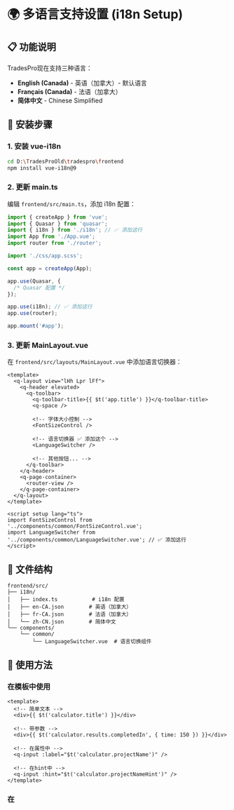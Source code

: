 # 🌍 多语言支持设置 (i18n Setup)

## 📋 功能说明

TradesPro现在支持三种语言：
- **English (Canada)** - 英语（加拿大）- 默认语言
- **Français (Canada)** - 法语（加拿大）
- **简体中文** - Chinese Simplified

## 🔧 安装步骤

### 1. 安装 vue-i18n

```bash
cd D:\TradesProOld\tradespro\frontend
npm install vue-i18n@9
```

### 2. 更新 main.ts

编辑 `frontend/src/main.ts`，添加 i18n 配置：

```typescript
import { createApp } from 'vue';
import { Quasar } from 'quasar';
import { i18n } from './i18n'; // ✅ 添加这行
import App from './App.vue';
import router from './router';

import './css/app.scss';

const app = createApp(App);

app.use(Quasar, {
  /* Quasar 配置 */
});

app.use(i18n); // ✅ 添加这行
app.use(router);

app.mount('#app');
```

### 3. 更新 MainLayout.vue

在 `frontend/src/layouts/MainLayout.vue` 中添加语言切换器：

```vue
<template>
  <q-layout view="lHh Lpr lFf">
    <q-header elevated>
      <q-toolbar>
        <q-toolbar-title>{{ $t('app.title') }}</q-toolbar-title>
        <q-space />
        
        <!-- 字体大小控制 -->
        <FontSizeControl />
        
        <!-- 语言切换器 ✅ 添加这个 -->
        <LanguageSwitcher />
        
        <!-- 其他按钮... -->
      </q-toolbar>
    </q-header>
    <q-page-container>
      <router-view />
    </q-page-container>
  </q-layout>
</template>

<script setup lang="ts">
import FontSizeControl from '../components/common/FontSizeControl.vue';
import LanguageSwitcher from '../components/common/LanguageSwitcher.vue'; // ✅ 添加这行
</script>
```

## 📁 文件结构

```
frontend/src/
├── i18n/
│   ├── index.ts           # i18n 配置
│   ├── en-CA.json        # 英语（加拿大）
│   ├── fr-CA.json        # 法语（加拿大）
│   └── zh-CN.json        # 简体中文
└── components/
    └── common/
        └── LanguageSwitcher.vue  # 语言切换组件
```

## 🎯 使用方法

### 在模板中使用

```vue
<template>
  <!-- 简单文本 -->
  <div>{{ $t('calculator.title') }}</div>
  
  <!-- 带参数 -->
  <div>{{ $t('calculator.results.completedIn', { time: 150 }) }}</div>
  
  <!-- 在属性中 -->
  <q-input :label="$t('calculator.projectName')" />
  
  <!-- 在hint中 -->
  <q-input :hint="$t('calculator.projectNameHint')" />
</template>
```

### 在 <script setup> 中使用

```typescript
import { useI18n } from 'vue-i18n';

const { t } = useI18n();

const message = t('calculator.title');
const notification = $q.notify({
  message: t('common.success')
});
```

## 📝 翻译键 (Translation Keys)

### 应用级别
- `app.title` - 应用标题
- `app.version` - 版本

### 导航
- `nav.calculator` - 计算器
- `nav.projects` - 项目
- `nav.userSettings` - 用户设置
- `nav.help` - 帮助

### 计算器
- `calculator.title` - 计算器标题
- `calculator.basicInfo` - 基本信息
- `calculator.projectName` - 项目名称
- `calculator.livingArea` - 居住面积
- `calculator.range` - 电炉灶
- `calculator.evse` - EV充电设备
- `calculator.waterHeater` - 热水器
- `calculator.hvac` - 供暖与制冷
- `calculator.calculate` - 计算按钮
- `calculator.reset` - 重置按钮

### 结果
- `calculator.results.title` - 结果标题
- `calculator.results.calculatedLoad` - 计算负载
- `calculator.results.serviceCurrent` - 服务电流
- `calculator.results.conductorSize` - 导线尺寸

### 审计轨迹
- `calculator.auditTrail.title` - 审计轨迹标题
- `calculator.auditTrail.step` - 步骤
- `calculator.auditTrail.operation` - 操作
- `calculator.auditTrail.formula` - 公式引用

## 🔄 切换语言

用户可以通过以下方式切换语言：

1. **界面切换**：点击顶部工具栏的语言下拉菜单
2. **本地存储**：选择的语言会保存到 localStorage
3. **下次访问**：自动加载上次选择的语言

## 🌐 语言代码

- `en-CA` - English (Canada) - 英语（加拿大）
- `fr-CA` - Français (Canada) - 法语（加拿大）
- `zh-CN` - 简体中文 - Chinese Simplified

## 📊 翻译覆盖率

### English (en-CA)
- ✅ 100% - 完整翻译（默认语言）
- 所有界面文本
- 所有提示和说明
- 所有错误消息

### Français (fr-CA)
- ✅ 100% - 完整翻译
- 符合加拿大法语习惯
- 电气术语专业翻译

### 简体中文 (zh-CN)
- ✅ 100% - 完整翻译
- 符合中文习惯
- 专业术语准确

## 🚀 测试步骤

1. **安装依赖**
   ```bash
   npm install
   ```

2. **启动开发服务器**
   ```bash
   npm run dev
   ```

3. **测试语言切换**
   - 打开浏览器 http://localhost:9000
   - 点击顶部工具栏的语言按钮
   - 切换到不同语言
   - 验证所有文本是否正确翻译

4. **测试持久化**
   - 切换到法语
   - 刷新页面
   - 确认仍然显示法语

## 📖 代码注释语言

根据您的要求，**代码注释默认使用英语**：

```typescript
// ✅ Good: English comments (default)
/**
 * Calculate the base load according to CEC 8-200 1)a)i-ii)
 * @param livingArea - Living area in square meters
 * @returns Basic load in watts
 */
function calculateBaseLoad(livingArea: number): number {
  // For areas up to 90m²
  if (livingArea <= 90) {
    return 5000;
  }
  
  // For areas exceeding 90m²: 5000W + 1000W per additional 90m²
  return 5000 + Math.ceil((livingArea - 90) / 90) * 1000;
}
```

```typescript
// ❌ Avoid: Chinese comments (unless specifically needed)
/**
 * 计算基础负载
 */
function calculateBaseLoad(livingArea: number): number {
  // 90平方米以下
  if (living Area <= 90) {
    return 5000;
  }
  // ...
}
```

## 🎨 界面预览

### English (en-CA)
```
TradesPro - CEC Load Calculator
-------------------------------
CEC 8-200 Single Dwelling Load Calculator
Canadian Electrical Code 2024 Edition

Basic Information
- Project Name: [input]
- Living Area (m²): [150]
- System Voltage (V): [240]

[Calculate (Offline)]  [Reset]
```

### Français (fr-CA)
```
TradesPro - Calculateur de Charge CEC
--------------------------------------
Calculateur de Charge CEC 8-200 Logement Individuel
Code canadien de l'électricité Édition 2024

Informations de Base
- Nom du Projet: [saisie]
- Surface Habitable (m²): [150]
- Tension du Système (V): [240]

[Calculer (Hors ligne)]  [Réinitialiser]
```

### 简体中文 (zh-CN)
```
TradesPro - CEC负载计算器
-------------------------
CEC 8-200 单户住宅负载计算器
加拿大电气规范 2024版

基本信息
- 项目名称: [输入]
- 居住面积 (m²): [150]
- 系统电压 (V): [240]

[计算（离线）]  [重置]
```

## 🔧 添加新的翻译键

如果需要添加新的文本，请在三个语言文件中同时添加：

1. **en-CA.json**
```json
{
  "newSection": {
    "newKey": "New English Text"
  }
}
```

2. **fr-CA.json**
```json
{
  "newSection": {
    "newKey": "Nouveau Texte Français"
  }
}
```

3. **zh-CN.json**
```json
{
  "newSection": {
    "newKey": "新的中文文本"
  }
}
```

## 📚 参考资料

- [Vue I18n 官方文档](https://vue-i18n.intlify.dev/)
- [Quasar I18n 集成](https://quasar.dev/options/app-internationalization)
- [CEC 2024 英文版](https://www.csagroup.org/)
- [CEC 2024 法文版](https://www.csagroup.org/)

## ✅ 完成清单

- [x] 创建 i18n 配置文件
- [x] 添加三种语言翻译文件
- [x] 创建语言切换组件
- [x] 更新 MainLayout 添加语言切换器
- [ ] 安装 vue-i18n 依赖
- [ ] 更新 main.ts 配置
- [ ] 测试语言切换功能
- [ ] 验证所有翻译正确性

现在请按照上述步骤安装和配置 vue-i18n！🚀


